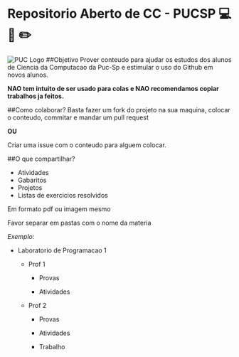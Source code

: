 # Repositorio Aberto de CC - PUCSP  :computer:  :page_facing_up:  :pencil2: 
![PUC Logo](http://vestibular.mundoeducacao.bol.uol.com.br/upload/vestibular/puc%20sp.jpeg)
##Objetivo
Prover conteudo para ajudar os estudos dos alunos de Ciencia da Computacao da Puc-Sp e estimular o uso do Github em novos alunos.

**NAO tem intuito de ser usado para colas e NAO recomendamos copiar trabalhos ja feitos.**

##Como colaborar?
Basta fazer um fork do projeto na sua maquina, colocar o conteudo, commitar e mandar um pull request

**OU**

Criar uma issue com o conteudo para alguem colocar.

##O que compartilhar?
* Atividades
* Gabaritos
* Projetos
* Listas de exercicios resolvidos

Em formato pdf ou imagem mesmo

Favor separar em pastas com o nome da materia

_Exemplo:_

* Laboratorio de Programacao 1

  * Prof 1
  
    * Provas
    
    * Atividades
    
  * Prof 2
  
    * Provas
    
    * Atividades
    
    * Trabalho


